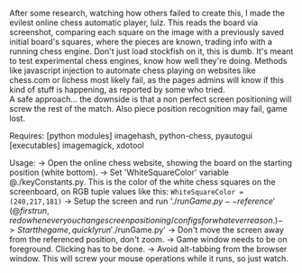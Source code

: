 After some research, watching how others failed to create this, I made the evilest online chess automatic 
player, lulz. This reads the board via screenshot, comparing each square on the image with a previously saved initial board's squares, where the pieces are known, trading info with a running chess engine.
Don't just load stockfish on it, this is dumb. It's meant to test experimental chess engines, know how well they're doing.
       Methods like javascript injection to automate chess playing on websites like chess.com or lichess most likely fail, as the pages admins will know if this kind of stuff is happening, as reported by some who tried.<br>
       A safe approach... the downside is that a non perfect screen positioning will screw the rest of the match. Also piece position recognition may fail, game lost.
       


       
Requires: [python modules] imagehash, python-chess, pyautogui<br>
	  [executables] imagemagick, xdotool

Usage:
       -> Open the online chess website, showing the board on the starting position (white bottom).
       -> Set 'WhiteSquareColor' variable @./keyConstants.py. This is the color of the white chess squares on the screenboard, on RGB tuple values like this:
       `WhiteSquareColor = (240,217,181)`
       -> Setup the screen and run '$./runGame.py --reference' (@ first run, redo whenever you change screen positioning/configs for whatever reason.)
       -> Start the game, quickly run '$./runGame.py'
       -> Don't move the screen away from the referenced position, don't zoom.
       -> Game window needs to be on foreground. Clicking has to be done.
       -> Avoid alt-tabbing from the browser window. This will screw your mouse operations while it runs, so just watch. 